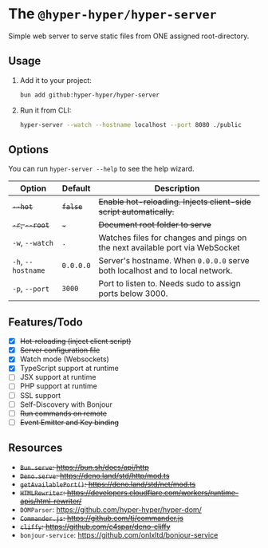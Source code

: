 # The `@hyper-hyper/hyper-server`

Simple web server to serve static files from ONE assigned root-directory.

## Usage

1. Add it to your project:

    ```sh
    bun add github:hyper-hyper/hyper-server
    ```

2. Run it from CLI:

    ```sh
    hyper-server --watch --hostname localhost --port 8080 ./public
    ```

## Options

You can run `hyper-server --help` to see the help wizard.

| Option | Default  | Description
| - | - | -
| ~~`--hot`~~ | ~~`false`~~ | ~~Enable hot-reloading. Injects client-side script automatically.~~
| ~~`-r`, `--root`~~ | ~~`.`~~ | ~~Document root folder to serve~~
| `-w`, `--watch` | `.` | Watches files for changes and pings on the next available port via WebSocket
| `-h`, `--hostname` | `0.0.0.0` | Server's hostname. When `0.0.0.0` serve both localhost and to local network.
| `-p`, `--port` | `3000` | Port to listen to. Needs sudo to assign ports below 3000.

## Features/Todo

- [x] ~~Hot-reloading (inject client script)~~
- [x] ~~Server configuration file~~
- [x] Watch mode (Websockets)
- [x] TypeScript support at runtime
- [ ] JSX support at runtime
- [ ] PHP support at runtime
- [ ] SSL support
- [ ] Self-Discovery with Bonjour
- [ ] ~~Run commands on remote~~
- [ ] ~~Event Emitter and Key binding~~

## Resources

* ~~`Bun.serve`: <https://bun.sh/docs/api/http>~~
* ~~`Deno.serve`: <https://deno.land/std/http/mod.ts>~~
* ~~`getAvailablePort()`: <https://deno.land/std/net/mod.ts>~~
* ~~`HTMLRewriter`: <https://developers.cloudflare.com/workers/runtime-apis/html-rewriter/>~~
* `DOMParser`: <https://github.com/hyper-hyper/hyper-dom/>
* ~~`Commander.js`: <https://github.com/tj/commander.js>~~
* ~~`cliffy`: <https://github.com/c4spar/deno-cliffy>~~
* `bonjour-service`: <https://github.com/onlxltd/bonjour-service>


